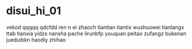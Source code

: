 # disui_hi_01
vekod
qqqqq
qdcfdd
ren n ei
zhaoch
tiantian
tiantix
wushuowei
tianlangx
ttab
tianxia
yidzs
nansha
pache
lirunbfp
youquan
peitao
zufangz
bukenan
jueduibkn
haodiy
zhihao
